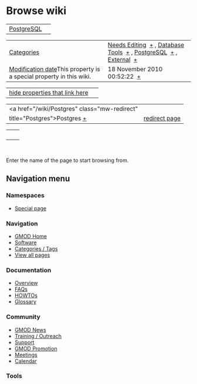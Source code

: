 



<span id="top"></span>




# <span dir="auto">Browse wiki</span>






|                                             |     |
|---------------------------------------------|-----|
| [PostgreSQL](/wiki/PostgreSQL "PostgreSQL") |     |

|  |  |
|----|----|
| [Categories](/wiki/Special%3ACategories "Special%3ACategories") | <span class="smwb-value">[Needs Editing](/wiki/Category%3ANeeds_Editing "Category%3ANeeds Editing")  <span class="smwsearch">[+](/wiki/Special%3ASearchByProperty/Needs-20Editing "Special%3ASearchByProperty/Needs-20Editing")</span></span> , <span class="smwb-value">[Database Tools](/wiki/Category%3ADatabase_Tools "Category%3ADatabase Tools")  <span class="smwsearch">[+](/wiki/Special%3ASearchByProperty/Database-20Tools "Special%3ASearchByProperty/Database-20Tools")</span></span> , <span class="smwb-value">[PostgreSQL](/wiki/Category%3APostgreSQL "Category%3APostgreSQL")  <span class="smwsearch">[+](/wiki/Special%3ASearchByProperty/PostgreSQL "Special%3ASearchByProperty/PostgreSQL")</span></span> , <span class="smwb-value">[External](/wiki/Category%3AExternal "Category%3AExternal")  <span class="smwsearch">[+](/wiki/Special%3ASearchByProperty/External "Special%3ASearchByProperty/External")</span></span> |
| <span class="smw-highlighter" data-type="1" state="inline" data-title="Property"><span class="smwbuiltin">[Modification date](/wiki/Property:Modification_date "Property:Modification date")</span><span class="smwttcontent">This property is a special property in this wiki.</span></span> | <span class="smwb-value">18 November 2010 00:52:22  <span class="smwsearch">[+](/wiki/Special%3ASearchByProperty/Modification-20date/18-20November-202010-2000:52:22 "Special%3ASearchByProperty/Modification-20date/18-20November-202010-2000:52:22")</span></span> |

<span id="smw_browse_incoming"></span>

|  |  |
|----|----|
| [hide properties that link here](/mediawiki/index.php?title=Special:Browse&offset=0&dir=out&article=PostgreSQL)  |  |

|  |  |
|----|----|
| <span class="smwb-ivalue"><a href="/wiki/Postgres" class="mw-redirect"
title="Postgres">Postgres</a> <span class="smwbrowse">[+](/wiki/Special%3ABrowse/Postgres "Special%3ABrowse/Postgres")</span></span> | [redirect page](/wiki/Special:ListRedirects "Special:ListRedirects") |

|     |     |
|-----|-----|
|     |     |

 

Enter the name of the page to start browsing from.  








## Navigation menu



### Namespaces

- <span id="ca-nstab-special">[Special
  page](/wiki/Special%3ABrowse/PostgreSQL "This is a special page, you cannot edit the page itself")</span>






### Navigation



- <span id="n-GMOD-Home">[GMOD Home](/wiki/Main_Page)</span>
- <span id="n-Software">[Software](/wiki/GMOD_Components)</span>
- <span id="n-Categories-.2F-Tags">[Categories /
  Tags](/wiki/Categories)</span>
- <span id="n-View-all-pages">[View all
  pages](/wiki/Special:AllPages)</span>




### Documentation



- <span id="n-Overview">[Overview](/wiki/Overview)</span>
- <span id="n-FAQs">[FAQs](/wiki/Category%3AFAQ)</span>
- <span id="n-HOWTOs">[HOWTOs](/wiki/Category%3AHOWTO)</span>
- <span id="n-Glossary">[Glossary](/wiki/Glossary)</span>




### Community



- <span id="n-GMOD-News">[GMOD News](/wiki/GMOD_News)</span>
- <span id="n-Training-.2F-Outreach">[Training /
  Outreach](/wiki/Training_and_Outreach)</span>
- <span id="n-Support">[Support](/wiki/Support)</span>
- <span id="n-GMOD-Promotion">[GMOD
  Promotion](/wiki/GMOD_Promotion)</span>
- <span id="n-Meetings">[Meetings](/wiki/Meetings)</span>
- <span id="n-Calendar">[Calendar](/wiki/Calendar)</span>




### Tools












<!-- -->




